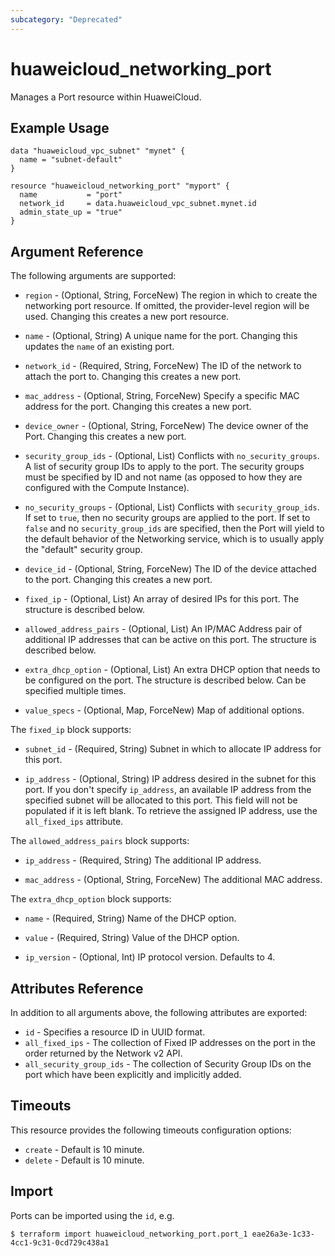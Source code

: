 ```yaml
---
subcategory: "Deprecated"
---
```


# huaweicloud_networking_port

Manages a Port resource within HuaweiCloud.

## Example Usage

```hcl
data "huaweicloud_vpc_subnet" "mynet" {
  name = "subnet-default"
}

resource "huaweicloud_networking_port" "myport" {
  name           = "port"
  network_id     = data.huaweicloud_vpc_subnet.mynet.id
  admin_state_up = "true"
}
```

## Argument Reference

The following arguments are supported:

* `region` - (Optional, String, ForceNew) The region in which to create the networking port resource. If omitted, the
  provider-level region will be used. Changing this creates a new port resource.

* `name` - (Optional, String) A unique name for the port. Changing this updates the `name` of an existing port.

* `network_id` - (Required, String, ForceNew) The ID of the network to attach the port to. Changing this creates a new
  port.

* `mac_address` - (Optional, String, ForceNew) Specify a specific MAC address for the port. Changing this creates a new
  port.

* `device_owner` - (Optional, String, ForceNew) The device owner of the Port. Changing this creates a new port.

* `security_group_ids` - (Optional, List) Conflicts with `no_security_groups`. A list of security group IDs to apply to
  the port. The security groups must be specified by ID and not name (as opposed to how they are configured with the
  Compute Instance).

* `no_security_groups` - (Optional, List) Conflicts with `security_group_ids`. If set to
  `true`, then no security groups are applied to the port. If set to `false` and no `security_group_ids` are specified,
  then the Port will yield to the default behavior of the Networking service, which is to usually apply the "default"
  security group.

* `device_id` - (Optional, String, ForceNew) The ID of the device attached to the port. Changing this creates a new
  port.

* `fixed_ip` - (Optional, List) An array of desired IPs for this port. The structure is described below.

* `allowed_address_pairs` - (Optional, List) An IP/MAC Address pair of additional IP addresses that can be active on
  this port. The structure is described below.

* `extra_dhcp_option` - (Optional, List) An extra DHCP option that needs to be configured on the port. The structure is
  described below. Can be specified multiple times.

* `value_specs` - (Optional, Map, ForceNew) Map of additional options.

The `fixed_ip` block supports:

* `subnet_id` - (Required, String) Subnet in which to allocate IP address for this port.

* `ip_address` - (Optional, String) IP address desired in the subnet for this port. If you don't specify `ip_address`,
  an available IP address from the specified subnet will be allocated to this port. This field will not be populated if
  it is left blank. To retrieve the assigned IP address, use the `all_fixed_ips`
  attribute.

The `allowed_address_pairs` block supports:

* `ip_address` - (Required, String) The additional IP address.

* `mac_address` - (Optional, String, ForceNew) The additional MAC address.

The `extra_dhcp_option` block supports:

* `name` - (Required, String) Name of the DHCP option.

* `value` - (Required, String) Value of the DHCP option.

* `ip_version` - (Optional, Int) IP protocol version. Defaults to 4.

## Attributes Reference

In addition to all arguments above, the following attributes are exported:

* `id` - Specifies a resource ID in UUID format.
* `all_fixed_ips` - The collection of Fixed IP addresses on the port in the order returned by the Network v2 API.
* `all_security_group_ids` - The collection of Security Group IDs on the port which have been explicitly and implicitly
  added.

## Timeouts

This resource provides the following timeouts configuration options:

* `create` - Default is 10 minute.
* `delete` - Default is 10 minute.

## Import

Ports can be imported using the `id`, e.g.

```
$ terraform import huaweicloud_networking_port.port_1 eae26a3e-1c33-4cc1-9c31-0cd729c438a1
```
